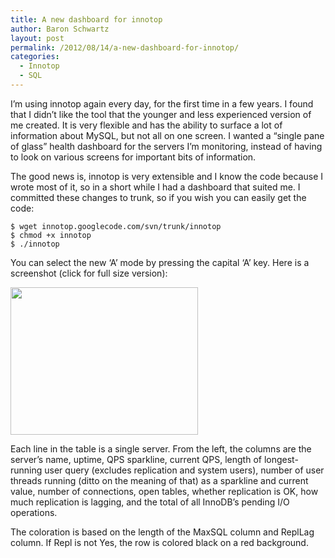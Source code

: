 ```yaml
---
title: A new dashboard for innotop
author: Baron Schwartz
layout: post
permalink: /2012/08/14/a-new-dashboard-for-innotop/
categories:
  - Innotop
  - SQL
---
```

I&#8217;m using innotop again every day, for the first time in a few years. I found that I didn&#8217;t like the tool that the younger and less experienced version of me created. It is very flexible and has the ability to surface a lot of information about MySQL, but not all on one screen. I wanted a &#8220;single pane of glass&#8221; health dashboard for the servers I&#8217;m monitoring, instead of having to look on various screens for important bits of information.

The good news is, innotop is very extensible and I know the code because I wrote most of it, so in a short while I had a dashboard that suited me. I committed these changes to trunk, so if you wish you can easily get the code:

    $ wget innotop.googlecode.com/svn/trunk/innotop
    $ chmod +x innotop
    $ ./innotop
    

You can select the new &#8216;A&#8217; mode by pressing the capital &#8216;A&#8217; key. Here is a screenshot (click for full size version):

[<img src="http://www.xaprb.com/blog/wp-content/uploads/2012/08/innotop-mode-A-300x236.png" alt="" title="innotop-mode-A" width="300" height="236" class="aligncenter size-medium wp-image-2777" />][1]

Each line in the table is a single server. From the left, the columns are the server&#8217;s name, uptime, QPS sparkline, current QPS, length of longest-running user query (excludes replication and system users), number of user threads running (ditto on the meaning of that) as a sparkline and current value, number of connections, open tables, whether replication is OK, how much replication is lagging, and the total of all InnoDB&#8217;s pending I/O operations.

The coloration is based on the length of the MaxSQL column and ReplLag column. If Repl is not Yes, the row is colored black on a red background.

 [1]: http://www.xaprb.com/blog/wp-content/uploads/2012/08/innotop-mode-A.png
